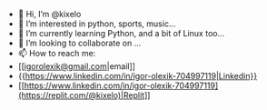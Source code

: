 - 👋 Hi, I’m @kixelo
- 👀 I’m interested in python, sports, music...
- 🌱 I’m currently learning Python, and a bit of Linux too...
- 💞️ I’m looking to collaborate on ...
- 📫 How to reach me: <br>
- [[igorolexik@gmail.com|email]] <br>
- {{https://www.linkedin.com/in/igor-olexik-704997119|Linkedin}} <br>
- [[https://www.linkedin.com/in/igor-olexik-704997119](https://replit.com/@kixelo)|Replit]] <br>

<!---
kixelo/kixelo is a ✨ special ✨ repository because its `README.md` (this file) appears on your GitHub profile.
You can click the Preview link to take a look at your changes.
--->
